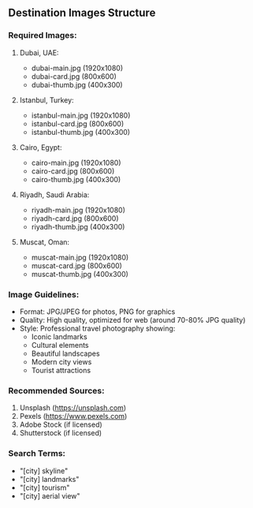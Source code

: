 ## Destination Images Structure

### Required Images:

1. Dubai, UAE:
   - dubai-main.jpg (1920x1080)
   - dubai-card.jpg (800x600)
   - dubai-thumb.jpg (400x300)

2. Istanbul, Turkey:
   - istanbul-main.jpg (1920x1080)
   - istanbul-card.jpg (800x600)
   - istanbul-thumb.jpg (400x300)

3. Cairo, Egypt:
   - cairo-main.jpg (1920x1080)
   - cairo-card.jpg (800x600)
   - cairo-thumb.jpg (400x300)

4. Riyadh, Saudi Arabia:
   - riyadh-main.jpg (1920x1080)
   - riyadh-card.jpg (800x600)
   - riyadh-thumb.jpg (400x300)

5. Muscat, Oman:
   - muscat-main.jpg (1920x1080)
   - muscat-card.jpg (800x600)
   - muscat-thumb.jpg (400x300)

### Image Guidelines:
- Format: JPG/JPEG for photos, PNG for graphics
- Quality: High quality, optimized for web (around 70-80% JPG quality)
- Style: Professional travel photography showing:
  - Iconic landmarks
  - Cultural elements
  - Beautiful landscapes
  - Modern city views
  - Tourist attractions

### Recommended Sources:
1. Unsplash (https://unsplash.com)
2. Pexels (https://www.pexels.com)
3. Adobe Stock (if licensed)
4. Shutterstock (if licensed)

### Search Terms:
- "[city] skyline"
- "[city] landmarks"
- "[city] tourism"
- "[city] aerial view"
